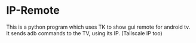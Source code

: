 # IP-Remote
This is a python program which uses TK to show gui remote for android tv. It sends adb commands to the TV, using its IP. (Tailscale IP too)
